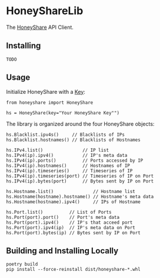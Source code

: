 # HoneyShareLib

The [HoneyShare](https://honeyshare.live/) API Client.

## Installing

    TODO

## Usage

Initialize HoneyShare with a [Key](https://honeyshare.live/licenses):

    from honeyshare import HoneyShare

    hs = HoneyShare(key="Your HoneyShare Key"")

The library is organized around the four HoneyShare objects:

    hs.Blacklist.ipv4s()     // Blacklists of IPs
    hs.Blacklist.hostnames() // Blacklists of Hostnames

    hs.IPv4.list()               // IP list
    hs.IPv4(ip).ipv4()           // IP's meta data
    hs.IPv4(ip).ports()          // Ports accessed by IP
    hs.IPv4(ip).hostnames()      // Hostnames of IP
    hs.IPv4(ip).timeseries()     // Timeseries of IP
    hs.IPv4(ip).timeseries(port) // Timeseries of IP on Port
    hs.IPv4(ip).bytes(port)      // Bytes sent by IP on Port

    hs.Hostname.list()               // Hostname list
    hs.Hostname(hostname).hostname() // Hostname's meta data
    hs.Hostname(hostname).ipv4()     // IPs of Hostname

    hs.Port.list()          // List of Ports
    hs.Port(port).port()    // Port's meta data
    hs.Port(port).ipv4()    // IP's that acceed port
    hs.Port(port).ipv4(ip)  // IP's meta data on Port
    hs.Port(port).bytes(ip) // Bytes sent by IP on Port

## Building and Installing Locally

    poetry build
    pip install --force-reinstall dist/honeyshare-*.whl
